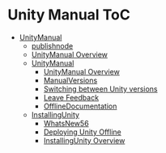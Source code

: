 Unity Manual ToC
================
 - [UnityManual]()
	 - [publishnode](publishnode.md)
	 - [UnityManual Overview](UpdateFileNamePM)
	 - [UnityManual]()
		 - [UnityManual Overview](UnityManual_1.md)
		 - [ManualVersions](ManualVersions.md)
		 - [Switching between Unity versions](SwitchingDocumentationVersions.md)
		 - [Leave Feedback](LeaveFeedback.md)
		 - [OfflineDocumentation](OfflineDocumentation.md)
	 - [InstallingUnity]()
		 - [WhatsNew56](WhatsNew56.md)
		 - [Deploying Unity Offline](DeployingUnityOffline.md)
		 - [InstallingUnity Overview](InstallingUnity.md)


